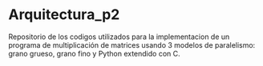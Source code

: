 # Arquitectura_p2
Repositorio de los codigos utilizados para la implementacion de un programa de multiplicación de matrices usando 3 modelos de paralelismo: grano grueso, grano fino y Python extendido con C.
